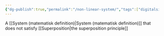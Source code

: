 ```yaml
---
{"dg-publish":true,"permalink":"/non-linear-system/","tags":["digitalsignalbehandling"]}
---
```


A [[System (matematisk definition)\|System (matematisk definition)]] that does not satisfy [[Superposition\|the superposition principle]] 
